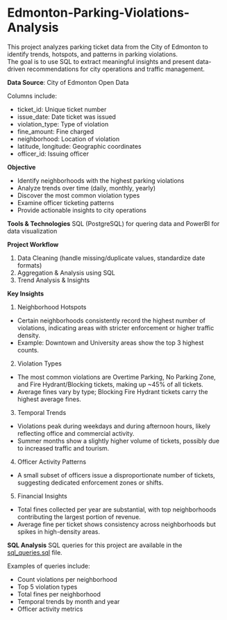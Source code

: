 # Edmonton-Parking-Violations-Analysis
This project analyzes parking ticket data from the City of Edmonton to identify trends, hotspots, and patterns in parking violations.  
The goal is to use SQL to extract meaningful insights and present data-driven recommendations for city operations and traffic management.

**Data Source**: City of Edmonton Open Data

Columns include:
  - ticket_id: Unique ticket number
  - issue_date: Date ticket was issued
  - violation_type: Type of violation
  - fine_amount: Fine charged
  - neighborhood: Location of violation
  - latitude, longitude: Geographic coordinates
  - officer_id: Issuing officer

**Objective**
- Identify neighborhoods with the highest parking violations
- Analyze trends over time (daily, monthly, yearly)
- Discover the most common violation types
- Examine officer ticketing patterns
- Provide actionable insights to city operations

**Tools & Technologies**
SQL (PostgreSQL) for quering data and PowerBI for data visualization

**Project Workflow**
1. Data Cleaning (handle missing/duplicate values, standardize date formats)
2. Aggregation & Analysis using SQL
3. Trend Analysis & Insights

**Key Insights**
1. Neighborhood Hotspots
- Certain neighborhoods consistently record the highest number of violations, indicating areas with stricter enforcement or higher traffic density.
- Example: Downtown and University areas show the top 3 highest counts.

2. Violation Types
- The most common violations are Overtime Parking, No Parking Zone, and Fire Hydrant/Blocking tickets, making up ~45% of all tickets.
- Average fines vary by type; Blocking Fire Hydrant tickets carry the highest average fines.

3. Temporal Trends
- Violations peak during weekdays and during afternoon hours, likely reflecting office and commercial activity.
- Summer months show a slightly higher volume of tickets, possibly due to increased traffic and tourism.

4. Officer Activity Patterns
- A small subset of officers issue a disproportionate number of tickets, suggesting dedicated enforcement zones or shifts.

5. Financial Insights
- Total fines collected per year are substantial, with top neighborhoods contributing the largest portion of revenue.
- Average fine per ticket shows consistency across neighborhoods but spikes in high-density areas.

**SQL Analysis**
SQL queries for this project are available in the [sql_queries.sql](./sql_queries.sql) file.  

Examples of queries include:
- Count violations per neighborhood
- Top 5 violation types
- Total fines per neighborhood
- Temporal trends by month and year
- Officer activity metrics
